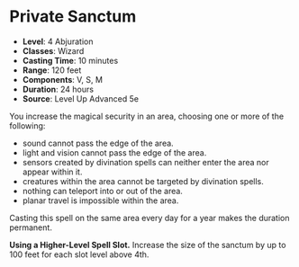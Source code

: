# Private Sanctum

- **Level**: 4 Abjuration
- **Classes**: Wizard
- **Casting Time**: 10 minutes
- **Range**: 120 feet
- **Components**: V, S, M
- **Duration**: 24 hours
- **Source**: Level Up Advanced 5e

You increase the magical security in an area, choosing one or more of the following:

* sound cannot pass the edge of the area.
* light and vision cannot pass the edge of the area.
* sensors created by divination spells can neither enter the area nor appear within it.
* creatures within the area cannot be targeted by divination spells.
* nothing can teleport into or out of the area.
* planar travel is impossible within the area.

Casting this spell on the same area every day for a year makes the duration permanent.

**Using a Higher-Level Spell Slot.** Increase the size of the sanctum by up to 100 feet for each slot level above 4th.
